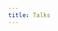 ```yaml
---
title: Talks
---
```

<!-- 
<div class="keynote-full">

{% if site.data.conference[0].name %}
	{% assign speakers = site.data.conference %}
	<table>
	{% for speaker in speakers %}
		{% if speaker.confirmed %}
		<tr>
			<td><a href="/program/talks#{{speaker.name | replace: " ","-"}}">{{speaker.title}}</a></td>
		</tr>
		{% endif %}
	{% endfor %}
	</table>

	<br><br>

	<h1>Confirmed talks:</h1>
	<br />
	<ul>
	{% for speaker in speakers %}
		{% if speaker.confirmed %}
		<li>
        		<a name="{{speaker.name | replace: " ","-"}}">
        		<img style="background-image: url(/assets/images/conference/{{speaker.image | default:'owasp_logo.png'}});{{speaker.style}};"></a>
        		<h2>{{speaker.title}} by <a href="/program/speakers#{{speaker.name | replace: " ","-"}}">{{speaker.name}}</a></h2>
        		<p>{{speaker.abstract}}</p>
        		<br>
		</li>
      		{% endif %}
	{% endfor %}
	</ul>
{% else %}
  <p><br>
     We're currently in the progress of making the conference program.<br>
     We will share the information very soon.
  </p>
{% endif %}
</div> -->
